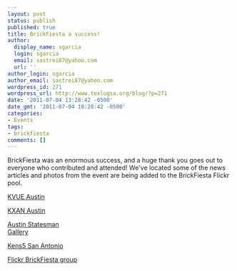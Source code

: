 ```yaml
---
layout: post
status: publish
published: true
title: BrickFiesta a success!
author:
  display_name: sgarcia
  login: sgarcia
  email: sastrei87@yahoo.com
  url: ''
author_login: sgarcia
author_email: sastrei87@yahoo.com
wordpress_id: 271
wordpress_url: http://www.texlugsa.org/blog/?p=271
date: '2011-07-04 13:28:42 -0500'
date_gmt: '2011-07-04 18:28:42 -0500'
categories:
- Events
tags:
- brickfiesta
comments: []
---
```

<p>BrickFiesta was an enormous success, and a huge thank you goes out to everyone who contributed and attended!  We've located some of the news articles and photos from the event are being added to the BrickFiesta Flickr pool.</p>
<p><a href="http://www.kvue.com/news/Austin-LEGO-convention-draws-crowd-during-holiday-weekend-124910694.html">KVUE Austin</a></p>
<p><a href="http://www.kxan.com/dpp/news/local/Lego-convention-comes-to-Austin">KXAN Austin</a></p>
<p><a href="http://www.statesman.com/news/local/at-lego-convention-a-life-size-batman-a-1577956.html?cxtype=rss_ece_frontpage">Austin Statesman</a><br />
<a href="http://galleries.statesman.com/gallery/brick-fiesta-lego-event/#182149">Gallery</a></p>
<p><a href="http://www.kens5.com/news/124912634.html">Kens5 San Antonio</a></p>
<p><a href="http://www.flickr.com/groups/1603375@N23/pool/with/5900410724/">Flickr BrickFiesta group</a></p>
